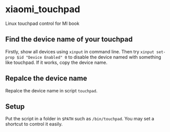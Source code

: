 # xiaomi_touchpad
Linux touchpad control for MI book

## Find the device name of your touchpad
Firstly, show all devices using `xinput` in command line. Then try `xinput set-prop $id "Device Enabled" 0` to disable the device named with something like touchpad. If it works, copy the device name.

## Repalce the device name
Repalce the device name in script `touchpad`.

## Setup
Put the script in a folder in `$PATH` such as `/bin/touchpad`. You may set a shortcut to control it easily.
